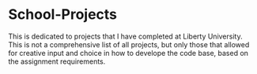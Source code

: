 # School-Projects
This is dedicated to projects that I have completed at Liberty University. This is not a comprehensive list of all projects, but only those that allowed for creative input and choice in how to develope the code base, based on the assignment requirements.

